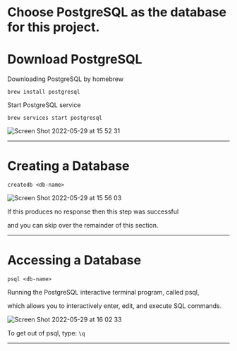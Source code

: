 # Choose PostgreSQL as the database for this project.

# Download PostgreSQL

Downloading PostgreSQL by homebrew
```
brew install postgresql
```

Start PostgreSQL service

```
brew services start postgresql
```

![Screen Shot 2022-05-29 at 15 52 31](https://user-images.githubusercontent.com/89285959/170858159-f9028907-bdd3-4c59-b702-6f472949d96e.png)

<hr>

# Creating a Database

```
createdb <db-name>
```

![Screen Shot 2022-05-29 at 15 56 03](https://user-images.githubusercontent.com/89285959/170858231-e3850a49-dfde-4378-84a5-6adc7fc44621.png)

If this produces no response then this step was successful 

and you can skip over the remainder of this section.

<hr>

# Accessing a Database

```
psql <db-name>
```

Running the PostgreSQL interactive terminal program, called psql, 

which allows you to interactively enter, edit, and execute SQL commands.

![Screen Shot 2022-05-29 at 16 02 33](https://user-images.githubusercontent.com/89285959/170858418-8ad7f275-7039-4da8-9db9-499784d5a99b.png)

To get out of psql, type: <code>\q</code>


<hr>
